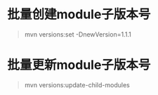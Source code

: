 # 批量创建module子版本号

> mvn versions:set -DnewVersion=1.1.1

# 批量更新module子版本号

> mvn versions:update-child-modules